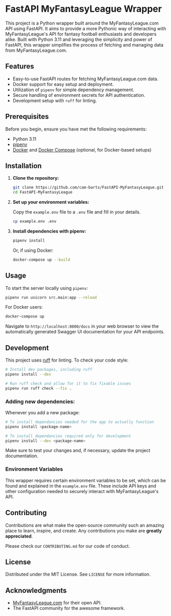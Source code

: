 # FastAPI MyFantasyLeague Wrapper

This project is a Python wrapper built around the MyFantasyLeague.com API using FastAPI. It aims to provide a more Pythonic way of interacting with MyFantasyLeague's API for fantasy football enthusiasts and developers alike. Built with Python 3.11 and leveraging the simplicity and power of FastAPI, this wrapper simplifies the process of fetching and managing data from MyFantasyLeague.com.

## Features

- Easy-to-use FastAPI routes for fetching MyFantasyLeague.com data.
- Docker support for easy setup and deployment.
- Utilization of `pipenv` for simple dependency management.
- Secure handling of environment secrets for API authentication.
- Development setup with `ruff` for linting.

## Prerequisites

Before you begin, ensure you have met the following requirements:

- Python 3.11
- [pipenv](https://pipenv.pypa.io/en/latest/)
- [Docker](https://docs.docker.com/get-docker/) and [Docker Compose](https://docs.docker.com/compose/install/) (optional, for Docker-based setups)

## Installation

1. **Clone the repository:**
    
    ```bash
    git clone https://github.com/cam-barts/FastAPI-MyFantasyLeague.git
    cd FastAPI-MyFantasyLeague
    ```
    
2. **Set up your environment variables:**
    
    Copy the `example.env` file to a `.env` file and fill in your details.
    
    ```bash
    cp example.env .env
    ```
    
3. **Install dependencies with pipenv:**
    
    ```bash
    pipenv install
    ```
    
    Or, if using Docker:
    
    ```bash
    docker-compose up --build
    ```
    

## Usage

To start the server locally using `pipenv`:


```bash
pipenv run uvicorn src.main:app --reload
```

For Docker users:

```bash
docker-compose up
```

Navigate to `http://localhost:8000/docs` in your web browser to view the automatically generated Swagger UI documentation for your API endpoints.

## Development

This project uses [ruff](https://astral.sh/ruff) for linting. To check your code style:


```bash
# Install dev packages, including ruff
pipenv install --dev

# Run ruff check and allow for it to fix fixable issues 
pipenv run ruff check --fix .
```

### Adding new dependencies:

Whenever you add a new package:


```bash
# To install dependancies needed for the app to actually function
pipenv install <package-name>

# To install dependancies required only for development
pipenv install --dev <package-name>
```

Make sure to test your changes and, if necessary, update the project documentation.

### Environment Variables

This wrapper requires certain environment variables to be set, which can be found and explained in the `example.env` file. These include API keys and other configuration needed to securely interact with MyFantasyLeague's API.

## Contributing

Contributions are what make the open-source community such an amazing place to learn, inspire, and create. Any contributions you make are **greatly appreciated**.

Please check our `CONTRIBUTING.md` for our code of conduct.

## License

Distributed under the MIT License. See `LICENSE` for more information.

## Acknowledgments

- [MyFantasyLeague.com](https://www44.myfantasyleague.com/2024/api_info) for their open API.
- The FastAPI community for the awesome framework.
